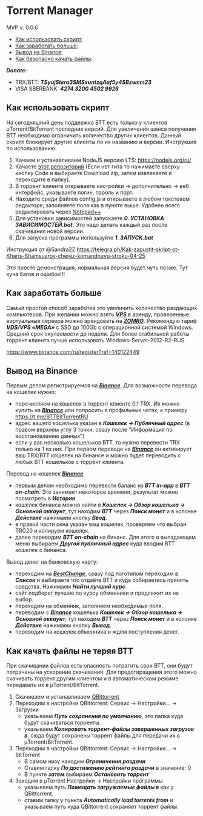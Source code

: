 # Torrent Manager
MVP v. 0.0.6

+ [Как использовать скрипт](#info);
+ [Как заработать больше](#money);
+ [Вывод на Binance](#binance);
+ [Как безопасно качать файлы](#QBittorrent).

_**Donate:**_
- TRX/BTT: _**TSyujStera3SMSxuntzqAaf5y4SBzwnm23**_
- VISA SBERBANK: _**4274 3200 4502 9926**_

<a name="info">Как использовать скрипт</a>
-------------------------
На сегодняшний день поддержка BTT есть только у клиентов μTorrent/BitTorrent последних версий.
Для увеличения шанса получения BTT необходимо ограничить количество других клиентов.
Данный скрипт блокирует другие клиенты по их названию и версии.
Инструкция по использованию:

1. Качаем и устанавливаем NodeJS версию LTS: https://nodejs.org/ru/
2. Качаете [этот репозиторий](https://github.com/aliasxrus/torrent-manager) (Если нет гита то нажимаете сверху кнопку Code и выбираете Download zip, затем извлекаете и переходите в папку).
3. В торрент клиенте открываете настройки -> дополнительно -> веб интерфейс, указываете логин, пароль и порт. 
4. Находите среди файлов config.js и открываете в любом текстовом редакторе, заполняете поля как в пункте выше. Удобнее всего редактировать через [Notepad++](https://notepad-plus-plus.org/downloads/)
5. Для установки зависимостей запускаете _**0. УСТАНОВКА ЗАВИСИМОСТЕЙ.bat**_. Это надо делать каждый раз после скачивания новой версии.
6. Для запуска программы используйте _**1. ЗАПУСК.bat**_

Инструкция от @Sandra2Z https://telegra.ph/Kak-zapustit-skript-ot-Kharis-Shamsuarov-cherez-komandnuyu-stroku-04-25
    
Это просто демонстрация, нормальная версия будет чуть позже. Тут куча багов и ошибок!!!

<a name="money">Как заработать больше</a>
-------------------------
Самый простой способ заработка это увеличить количество раздающих компьютеров.
При желании можно взять _**[VPS](https://zomro.com/vds.html?from=294244)**_ в аренду, проверенные виртуальные сервера можно арендовать на _**[ZOMRO](https://zomro.com/vds.html?from=294244)**_.
Рекомендую тариф _**VDS/VPS «MEGA»**_ c SSD до 100Gb с операционной системой Windows. Средний срок окупаемости до недели. Для более стабильной работы торрент клиента лучше использовать Windows-Server-2012-R2-RUS.

https://www.binance.com/ru/register?ref=140122449 

<a name="binance">Вывод на Binance</a>
-------------------------
Первым делом регистрируемся на _**[Binance](https://www.binance.com/ru/register?ref=140122449)**_.
Для возможности перевода на кошелек нужно:
   - перечисляем на кошелек в торрент клиенте 0.1 TRX. Их можно купить на _**[Binance](https://www.binance.com/ru/register?ref=140122449)**_ или попросить в профильных чатах, к примеру https://t.me/BTTBitTorrentRU
   - адрес вашего кошелька указан в _**Кошелек -> Публичный адрес**_ (в правом верхнем углу 3 точки, сразу после "Информация по восстановлению данных")
   - если у вас несколько кошельков BTT, то нужно перевести TRX только на 1 из них. При первом переводе на _**[Binance](https://www.binance.com/ru/register?ref=140122449)**_ он активирует ваш TRX/BTT кошелек на бинансе и можно будет переводить с любых BTT кошельков с торрент клиента.

Перевод на кошелек _**[Binance](https://www.binance.com/ru/register?ref=140122449)**_
   - первым делом необходимо перевести баланс из _**BTT in-app**_ в _**BTT on-chain**_. Это занимает некоторое времени, результат можно посмотреть в _**История**_
   - кошелек бинанса можно найти в _**Кошелек -> Обзор кошелька -> Основной аккаунт**_, тут находим _**BTT**_ через _**Поиск монет**_ и в колонке _**Действие**_ нажимаем кнопку _**Ввод**_.
   - в правой части окна указан ваш кошелек, проверяем что выбран TRC20 и копируем кошелек.
   - далее переводим _**BTT on-chain**_ на бинанс. Для этого в выпадающем меню выбираем _**Другой публичный адрес**_ куда вводим BTT кошелек с бинанса.

Вывод денег на банковскую карту:
   - переходим на _**[BestChange](https://www.bestchange.ru/?p=1226003)**_, сразу под логотипом переходим в _**Список**_ и выбираете что отдаёте BTT и куда собираетесь принять средства. Нажимаем _**Найти лучший курс**_.
   - сайт подберет лучшие по курсу обменники и предложит их на выбор.
   - переходим на обменник, заполняем необходимые поля.
   - переводим с _**[Binance](https://www.binance.com/ru/register?ref=140122449)**_ кошелька _**Кошелек -> Обзор кошелька -> Основной аккаунт**_, тут находим _**BTT**_ через _**Поиск монет**_ и в колонке _**Действие**_ нажимаем кнопку _**Вывод**_.
   - переводим на кошелек обменника и ждём поступления денег.

<a name="QBittorrent">Как качать файлы не теряя BTT</a>	
-------------------------
При скачивании файлов есть опасность потратить свои BTT, они будут потрачены на ускорение скачивания.
Для предотвращения этого можно скачивать торрент другим клиентом и в автоматическом режиме передавать их в μTorrent/BitTorrent.
1. Скачиваем и устанавливаем [QBittorrent](https://www.qbittorrent.org/download.php)
2. Переходим в настройки QBittorrent: Сервис -> Настройки... -> Загрузки
    - указываем _**Путь сохранения по умолчанию**_, это папка куда будут скачиваться торренты. 
    - указываем _**Копировать торрент-файлы завершенных загрузок в**_, сюда будут сохранены торрент файлы для передачи их в μTorrent/BitTorrent.
3. Переходим в настройки QBittorrent: Сервис -> Настройки... -> BitTorrent
   - В самом низу находим _**Ограничения раздачи**_
   - Ставим галку _**По достижению рейтинга раздачи**_ в значение: 0
   - В пункте _**затем**_ выбираем _**Остановить торрент**_
4. Заходим в μTorrent Настройки -> Настройки программы
   - указываем путь _**Помещать загружаемые файлы в**_ как у QBittorrent.
   - ставим галку у пункта _**Automatically load torrents from**_ и указываем путь куда QBittorrent сохраняет торрент файлы.
